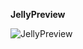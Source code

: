 **JellyPreview**

![JellyPreview](https://github.com/user-attachments/assets/382041a5-df16-4b1c-b366-e4902daf3547)
